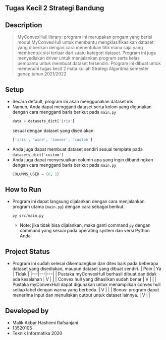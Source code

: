 ## Tugas Kecil 2 Strategi Bandung

## Description

> MyConvexHull library: program ini merupakan progam yang berisi modul MyConvexHull untuk membantu mengklasifikasikan dataset yang diberikan dengan cara menentukan titik mana saja yang membentuk sisi terluar dari suatu kategori dataset. Program ini juga menyediakan driver untuk menjalankan program serta kelas pembantu untuk membuat dataset tersendiri. Program ini dibuat untuk memenuhi tugas kecil 2 mata kuliah Strategi Algoritma semester genap tahun 2021/2022

## Setup
- Secara default, program ini akan menggunakan dataset iris
- Namun, Anda dapat mengganti dataset serta kolom yang digunakan dengan cara mengganti baris berikut pada `main.py`
  ```python
  data = datasets_dict['iris']
  ```
  sesuai dengan dataset yang disediakan:
  ```py
  ['iris', 'wine', 'cancer', 'custom']
  ```
- Anda juga dapat membuat dataset sendiri sesuai template pada `datasets_dict['custom']`
- Anda juga dapat menyesuaikan column apa yang ingin dibandingkan dengan cara mengganti baris berikut pada `main.py`
  ```py
  COLUMNS_USED = (0, 1)
  ```

## How to Run
- Program ini dapat langsung dijalankan dengan cara menjalankan program utama (`main.py`) dengan cara sebagai berikut.
  ```python
  py src/main.py
  ```
  - Note: jika tidak bisa dijalankan, maka ganti command `py` dengan command yang sesuai pada operating system dan versi Python Anda

## Project Status
- Program ini sudah selesai dikembangkan dan dites baik pada beberapa dataset yang disediakan, maupun dataset yang dibuat sendiri.
  | Poin | Ya | Tidak |
  |---|---|---|
  | Pustaka myConvexHull berhasil dibuat dan tidak ada kesalahan | V | |
  | Convex hull yang dihasilkan sudah benar | V | |
  | Pustaka myConvexHull dapat digunakan untuk menampilkan convex hull setiap label dengan warna yang berbeda. | V | |
  | Bonus: program dapat menerima input dan menuliskan output untuk dataset lainnya. | V | |

## Developed by

- Malik Akbar Hashemi Rafsanjani
- 13520105
- Teknik Informatika 2020
